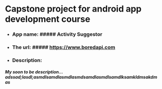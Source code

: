 # Capstone project for android app development course

* ### App name: ##### Activity Suggestor

* ### The url: ##### https://www.boredapi.com

* ### Description:
##### My soon to be description... adssad;lasdl;asmdlsamdlasmdlasmdsamdlasmdlsamdlksamkldmsakdmas
